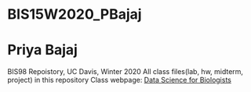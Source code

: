 # BIS15W2020_PBajaj
# Priya Bajaj

BIS98 Repoistory, UC Davis, Winter 2020
All class files(lab, hw, midterm, project)  in this repository
Class webpage: [Data Science for Biologists](https://jmledford3115.github.io/datascibiol/)
